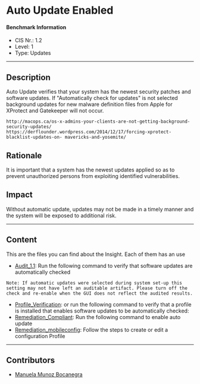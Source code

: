 # Auto Update Enabled
#### Benchmark Information
- CIS Nr.: 1.2
- Level: 1
- Type: Updates
------------------------
## Description

Auto Update verifies that your system has the newest security patches and software updates. If "Automatically check for updates" is not selected background updates for new malware definition files from Apple for XProtect and Gatekeeper will not occur.


```http://macops.ca/os-x-admins-your-clients-are-not-getting-background-security-updates/ ```
```https://derflounder.wordpress.com/2014/12/17/forcing-xprotect-blacklist-updates-on- mavericks-and-yosemite/ ```

## Rationale

It is important that a system has the newest updates applied so as to prevent unauthorized persons from exploiting identified vulnerabilities.

## Impact

Without automatic update, updates may not be made in a timely manner and the system will be exposed to additional risk.

---
## Content
This are the files you can find about the Insight. Each of them has an use 
* [Audit_1.1](https://github.com/apfelwerk/JamfProtectInsights/blob/main/UpdatesType/CIS_1.2_Auto%20Update%20Enabled/Audit_1.2.sh): Run the following command to verify that software updates are automatically checked

```Note: If automatic updates were selected during system set-up this setting may not have left an auditable artifact. Please turn off the check and re-enable when the GUI does not reflect the audited results.```

* [Profile_Verification](https://github.com/apfelwerk/JamfProtectInsights/blob/main/UpdatesType/CIS_1.2_Auto%20Update%20Enabled/Audit_1.2.sh): or run the following command to verify that a profile is installed that enables software updates to be automatically checked:
* [Remediation_Compliant](https://github.com/apfelwerk/JamfProtectInsights/blob/main/UpdatesType/CIS_1.2_Auto%20Update%20Enabled/Remediation_Compliant.sh): Run the following command to enable auto update
* [Remediation_mobileconfig](https://github.com/apfelwerk/JamfProtectInsights/blob/main/AuditingType/CIS_3.6_Firewall%20Is%20Configured%20To%20Log/Remediation_mobileconfig.md): Follow the steps to create or edit a configuration Profile

------------------------------------------------------------------------------------------------------------------------------------------------------------------------------------------------------------------------------------------------------------------------------------------------------------------------------
## Contributors
* [Manuela Munoz Bocanegra](https://github.com/manuelamunoz)


